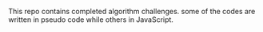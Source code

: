 This repo contains completed algorithm challenges. some of the codes are written in pseudo code while others in JavaScript.
